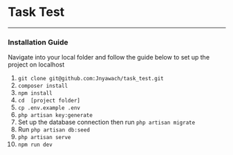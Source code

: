 # Task Test
***
### Installation Guide
Navigate into your local folder and follow the guide below to set up the project on localhost
1. ```git clone git@github.com:Jnyawach/task_test.git``` 
2. ```composer install```
3. ```npm install```
4. ```cd  [project folder]```
5. ```cp .env.example .env ```
6. ```php artisan key:generate```
7. Set up the database connection then run ```php artisan migrate```
8. Run ```php artisan db:seed```
9. ```php artisan serve```
10. ```npm run dev```
